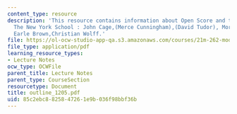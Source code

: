 ```yaml
---
content_type: resource
description: 'This resource contains information about Open Score and the Open Work,
  The New York School : John Cage,(Merce Cunningham),(David Tudor), Morton Feldman,
  Earle Brown,Christian Wolff.'
file: https://ol-ocw-studio-app-qa.s3.amazonaws.com/courses/21m-262-modern-music-1900-1960-fall-2006/85c2ebc8825847261e9b036f98bbf36b_outline_1205.pdf
file_type: application/pdf
learning_resource_types:
- Lecture Notes
ocw_type: OCWFile
parent_title: Lecture Notes
parent_type: CourseSection
resourcetype: Document
title: outline_1205.pdf
uid: 85c2ebc8-8258-4726-1e9b-036f98bbf36b
---
```

